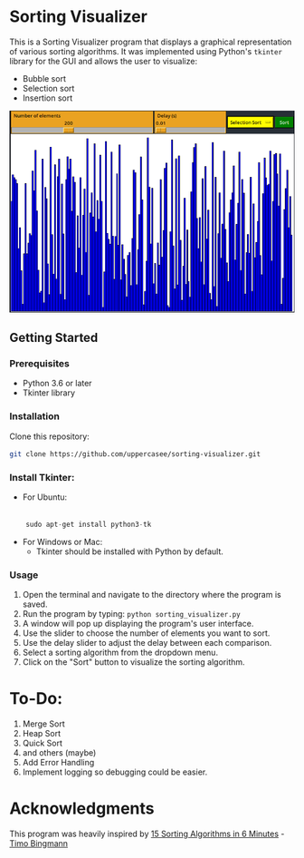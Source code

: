 # Sorting Visualizer

This is a Sorting Visualizer program that displays a graphical representation of various sorting algorithms. It was implemented using Python's `tkinter` library for the GUI and allows the user to visualize: 
- Bubble sort
- Selection sort
- Insertion sort

![Sorting gif](./Assets/Sorting.gif)

## Getting Started

### Prerequisites
- Python 3.6 or later
- Tkinter library

### Installation

Clone this repository:
``` bash
git clone https://github.com/uppercasee/sorting-visualizer.git
```

### Install Tkinter:

- For Ubuntu:

```csharp

    sudo apt-get install python3-tk
```

- For Windows or Mac:
    - Tkinter should be installed with Python by default.

### Usage

1. Open the terminal and navigate to the directory where the program is saved.
2. Run the program by typing:
`python sorting_visualizer.py`
3. A window will pop up displaying the program's user interface.
4. Use the slider to choose the number of elements you want to sort.
5. Use the delay slider to adjust the delay between each comparison.
6. Select a sorting algorithm from the dropdown menu.
7. Click on the "Sort" button to visualize the sorting algorithm.

# To-Do:
1. Merge Sort
2. Heap Sort
3. Quick Sort
4. and others (maybe)
5. Add Error Handling
6. Implement logging so debugging could be easier.

# Acknowledgments
This program was heavily inspired by [15 Sorting Algorithms in 6 Minutes](https://youtu.be/kPRA0W1kECg) - [Timo Bingmann](https://www.youtube.com/@TimoBingmann)
